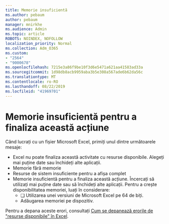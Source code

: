 ```yaml
---
title: Memorie insuficientă
ms.author: pebaum
author: pebaum
manager: mnirkhe
ms.audience: Admin
ms.topic: article
ROBOTS: NOINDEX, NOFOLLOW
localization_priority: Normal
ms.collection: Adm_O365
ms.custom:
- "2564"
- "9000678"
ms.openlocfilehash: 7215e3a86f9be10f3d6e5471a621aa41583ad33a
ms.sourcegitcommit: 1d98db8acb9959aba3b5e308a567ade6b62da56c
ms.translationtype: MT
ms.contentlocale: ro-RO
ms.lasthandoff: 08/22/2019
ms.locfileid: "41969701"
---
```

# <a name="there-isnt-enough-memory-to-complete-this-action"></a>Memorie insuficientă pentru a finaliza această acțiune

Când lucrați cu un fișier Microsoft Excel, primiți unul dintre următoarele mesaje:

- Excel nu poate finaliza această activitate cu resurse disponibile. Alegeți mai puține date sau închideți alte aplicații.
- Memorie fără memorie
- Resurse de sistem insuficiente pentru a afișa complet
- Memorie insuficientă pentru a finaliza această acțiune. Încercați să utilizați mai puține date sau să închideți alte aplicații. Pentru a crește disponibilitatea memoriei, luați în considerare: 
    - ❑ Utilizarea unei versiuni de Microsoft Excel pe 64 de biți.
    - Adăugarea memoriei pe dispozitiv.

Pentru a depana aceste erori, consultați [Cum se depanează erorile de "resurse disponibile" în Excel](https://docs.microsoft.com/office/troubleshoot/excel/available-resources-errors).
